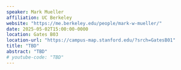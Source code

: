 ```yaml
---
speaker: Mark Mueller
affiliation: UC Berkeley
website: "https://me.berkeley.edu/people/mark-w-mueller/"
date: 2025-05-02T15:00:00-0000
location: Gates B03
location-url: "https://campus-map.stanford.edu/?srch=GatesB01"
title: "TBD"
abstract: "TBD"
# youtube-code: "TBD"
---
```

